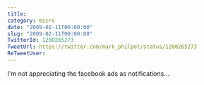 ```yaml
---
title: 
category: micro
date: "2009-02-11T00:00:00"
slug: "2009-02-11T00:00:00"
TwitterId: 1200265273
TweetUrl: https://twitter.com/mark_philpot/status/1200265273
ReTweetUser: 
---
```


I'm not appreciating the facebook ads as notifications...